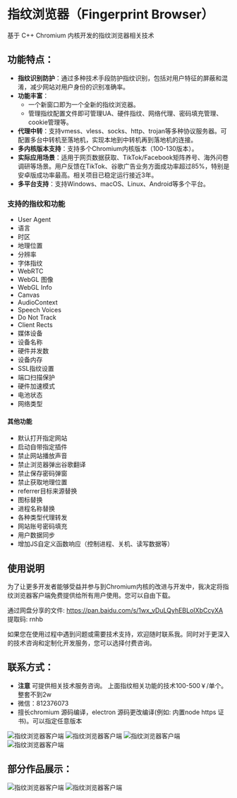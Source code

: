 # 指纹浏览器（Fingerprint Browser）

基于 C++ Chromium 内核开发的指纹浏览器相关技术

## 功能特点：

- **指纹识别防护**：通过多种技术手段防护指纹识别，包括对用户特征的屏蔽和混淆，减少网站对用户身份的识别准确率。
- **功能丰富**：
  - 一个新窗口即为一个全新的指纹浏览器。
  - 管理指纹配置文件即可管理UA、硬件指纹、网络代理、密码填充管理、cookie管理等。
- **代理中转**：支持vmess、vless、socks、http、trojan等多种协议服务器。可配置多台中转机至落地机，实现本地到中转机再到落地机的连接。
- **多内核版本支持**：支持多个Chromium内核版本（100-130版本）。
- **实际应用场景**：适用于网页数据获取、TikTok/Facebook矩阵养号、海外问卷调研等场景。用户反馈在TikTok、谷歌广告业务方面成功率超过85%，特别是安卓版成功率最高。相关项目已稳定运行接近3年。
- **多平台支持**：支持Windows、macOS、Linux、Android等多个平台。


### 支持的指纹和功能

- User Agent
- 语言
- 时区
- 地理位置
- 分辨率
- 字体指纹
- WebRTC
- WebGL 图像
- WebGL Info
- Canvas
- AudioContext
- Speech Voices
- Do Not Track
- Client Rects
- 媒体设备
- 设备名称
- 硬件并发数
- 设备内存
- SSL指纹设置
- 端口扫描保护
- 硬件加速模式
- 电池状态
- 网络类型

#### 其他功能

- 默认打开指定网站
- 启动自带指定插件
- 禁止网站播放声音
- 禁止浏览器弹出谷歌翻译
- 禁止保存密码弹窗
- 禁止获取地理位置
- referrer目标来源替换
- 图标替换
- 进程名称替换
- 各种类型代理转发
- 网站账号密码填充
- 用户数据同步
- 增加JS自定义函数响应（控制进程、关机、读写数据等）


## 使用说明

为了让更多开发者能够受益并参与到Chromium内核的改进与开发中，我决定将指纹浏览器客户端免费提供给所有用户使用。您可以自由下载。

通过网盘分享的文件: https://pan.baidu.com/s/1wx_vDuLQyhEBLoIXbCcyXA 提取码: rnhb

如果您在使用过程中遇到问题或需要技术支持，欢迎随时联系我。同时对于更深入的技术咨询和定制化开发服务，您可以选择付费咨询。


## 联系方式：
- **注意** 可提供相关技术服务咨询。 上面指纹相关功能的技术100-500￥/单个。整套不到2w
- 微信：812376073 
- 擅长chromium 源码编译，electron 源码更改编译(例如: 内置node https 证书)。可以指定任意版本

![指纹浏览器客户端](https://github.com/gihugui/Fingerprint-Browser/raw/main/img/clinet2.png)
![指纹浏览器客户端](https://github.com/gihugui/Fingerprint-Browser/raw/main/img/client4.png)
![指纹浏览器客户端](https://github.com/gihugui/Fingerprint-Browser/raw/main/img/client3.png)
![指纹浏览器客户端](https://github.com/gihugui/Fingerprint-Browser/raw/main/img/android.png)

## 部分作品展示：
![指纹浏览器客户端](https://github.com/gihugui/Fingerprint-Browser/raw/main/img/al.png)
![指纹浏览器客户端](https://github.com/gihugui/Fingerprint-Browser/raw/main/img/xp.png)